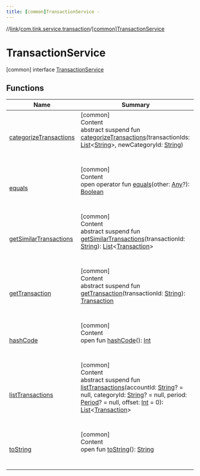 ```yaml
---
title: [common]TransactionService -
---
```

//[link](../../index.md)/[com.tink.service.transaction](../index.md)/[[common]TransactionService](index.md)



# TransactionService  
 [common] interface [TransactionService](index.md)   


## Functions  
  
|  Name|  Summary| 
|---|---|
| <a name="com.tink.service.transaction/TransactionService/categorizeTransactions/#kotlin.collections.List[kotlin.String]#kotlin.String/PointingToDeclaration/"></a>[categorizeTransactions](categorize-transactions.md)| <a name="com.tink.service.transaction/TransactionService/categorizeTransactions/#kotlin.collections.List[kotlin.String]#kotlin.String/PointingToDeclaration/"></a>[common]  <br>Content  <br>abstract suspend fun [categorizeTransactions](categorize-transactions.md)(transactionIds: [List](https://kotlinlang.org/api/latest/jvm/stdlib/kotlin.collections/-list/index.html)<[String](https://kotlinlang.org/api/latest/jvm/stdlib/kotlin/-string/index.html)>, newCategoryId: [String](https://kotlinlang.org/api/latest/jvm/stdlib/kotlin/-string/index.html))  <br><br><br>
| <a name="kotlin/Any/equals/#kotlin.Any?/PointingToDeclaration/"></a>[equals](../../com.tink.service.user/[common]-user-profile-service-impl/index.md#%5Bkotlin%2FAny%2Fequals%2F%23kotlin.Any%3F%2FPointingToDeclaration%2F%5D%2FFunctions%2F1647702525)| <a name="kotlin/Any/equals/#kotlin.Any?/PointingToDeclaration/"></a>[common]  <br>Content  <br>open operator fun [equals](../../com.tink.service.user/[common]-user-profile-service-impl/index.md#%5Bkotlin%2FAny%2Fequals%2F%23kotlin.Any%3F%2FPointingToDeclaration%2F%5D%2FFunctions%2F1647702525)(other: [Any](https://kotlinlang.org/api/latest/jvm/stdlib/kotlin/-any/index.html)?): [Boolean](https://kotlinlang.org/api/latest/jvm/stdlib/kotlin/-boolean/index.html)  <br><br><br>
| <a name="com.tink.service.transaction/TransactionService/getSimilarTransactions/#kotlin.String/PointingToDeclaration/"></a>[getSimilarTransactions](get-similar-transactions.md)| <a name="com.tink.service.transaction/TransactionService/getSimilarTransactions/#kotlin.String/PointingToDeclaration/"></a>[common]  <br>Content  <br>abstract suspend fun [getSimilarTransactions](get-similar-transactions.md)(transactionId: [String](https://kotlinlang.org/api/latest/jvm/stdlib/kotlin/-string/index.html)): [List](https://kotlinlang.org/api/latest/jvm/stdlib/kotlin.collections/-list/index.html)<[Transaction](../../com.tink.model.transaction/[common]-transaction/index.md)>  <br><br><br>
| <a name="com.tink.service.transaction/TransactionService/getTransaction/#kotlin.String/PointingToDeclaration/"></a>[getTransaction](get-transaction.md)| <a name="com.tink.service.transaction/TransactionService/getTransaction/#kotlin.String/PointingToDeclaration/"></a>[common]  <br>Content  <br>abstract suspend fun [getTransaction](get-transaction.md)(transactionId: [String](https://kotlinlang.org/api/latest/jvm/stdlib/kotlin/-string/index.html)): [Transaction](../../com.tink.model.transaction/[common]-transaction/index.md)  <br><br><br>
| <a name="kotlin/Any/hashCode/#/PointingToDeclaration/"></a>[hashCode](../../com.tink.service.user/[common]-user-profile-service-impl/index.md#%5Bkotlin%2FAny%2FhashCode%2F%23%2FPointingToDeclaration%2F%5D%2FFunctions%2F1647702525)| <a name="kotlin/Any/hashCode/#/PointingToDeclaration/"></a>[common]  <br>Content  <br>open fun [hashCode](../../com.tink.service.user/[common]-user-profile-service-impl/index.md#%5Bkotlin%2FAny%2FhashCode%2F%23%2FPointingToDeclaration%2F%5D%2FFunctions%2F1647702525)(): [Int](https://kotlinlang.org/api/latest/jvm/stdlib/kotlin/-int/index.html)  <br><br><br>
| <a name="com.tink.service.transaction/TransactionService/listTransactions/#kotlin.String?#kotlin.String?#com.tink.model.time.Period?#kotlin.Int/PointingToDeclaration/"></a>[listTransactions](list-transactions.md)| <a name="com.tink.service.transaction/TransactionService/listTransactions/#kotlin.String?#kotlin.String?#com.tink.model.time.Period?#kotlin.Int/PointingToDeclaration/"></a>[common]  <br>Content  <br>abstract suspend fun [listTransactions](list-transactions.md)(accountId: [String](https://kotlinlang.org/api/latest/jvm/stdlib/kotlin/-string/index.html)? = null, categoryId: [String](https://kotlinlang.org/api/latest/jvm/stdlib/kotlin/-string/index.html)? = null, period: [Period](../../com.tink.model.time/[common]-period/index.md)? = null, offset: [Int](https://kotlinlang.org/api/latest/jvm/stdlib/kotlin/-int/index.html) = 0): [List](https://kotlinlang.org/api/latest/jvm/stdlib/kotlin.collections/-list/index.html)<[Transaction](../../com.tink.model.transaction/[common]-transaction/index.md)>  <br><br><br>
| <a name="kotlin/Any/toString/#/PointingToDeclaration/"></a>[toString](../../com.tink.service.user/[common]-user-profile-service-impl/index.md#%5Bkotlin%2FAny%2FtoString%2F%23%2FPointingToDeclaration%2F%5D%2FFunctions%2F1647702525)| <a name="kotlin/Any/toString/#/PointingToDeclaration/"></a>[common]  <br>Content  <br>open fun [toString](../../com.tink.service.user/[common]-user-profile-service-impl/index.md#%5Bkotlin%2FAny%2FtoString%2F%23%2FPointingToDeclaration%2F%5D%2FFunctions%2F1647702525)(): [String](https://kotlinlang.org/api/latest/jvm/stdlib/kotlin/-string/index.html)  <br><br><br>

